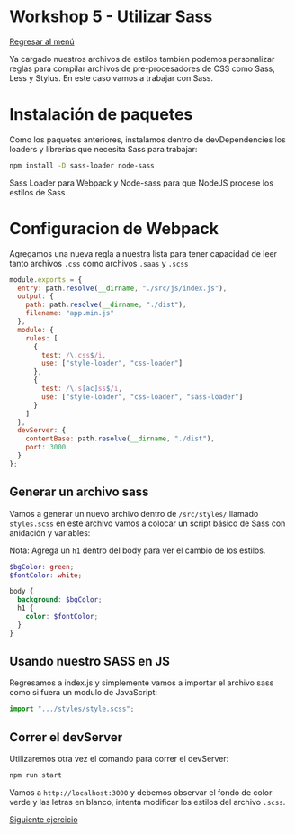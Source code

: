 # Workshop 5 - Utilizar Sass

[Regresar al menú](./README.md)

Ya cargado nuestros archivos de estilos también podemos personalizar reglas para compilar archivos de pre-procesadores de CSS como Sass, Less y Stylus. En este caso vamos a trabajar con Sass.

# Instalación de paquetes

Como los paquetes anteriores, instalamos dentro de devDependencies los loaders y librerias que necesita Sass para trabajar:

```sh
npm install -D sass-loader node-sass
```

Sass Loader para Webpack y Node-sass para que NodeJS procese los estilos de Sass

# Configuracion de Webpack

Agregamos una nueva regla a nuestra lista para tener capacidad de leer tanto archivos `.css` como archivos `.saas` y `.scss`

```js
module.exports = {
  entry: path.resolve(__dirname, "./src/js/index.js"),
  output: {
    path: path.resolve(__dirname, "./dist"),
    filename: "app.min.js"
  },
  module: {
    rules: [
      {
        test: /\.css$/i,
        use: ["style-loader", "css-loader"]
      },
      {
        test: /\.s[ac]ss$/i,
        use: ["style-loader", "css-loader", "sass-loader"]
      }
    ]
  },
  devServer: {
    contentBase: path.resolve(__dirname, "./dist"),
    port: 3000
  }
};
```

## Generar un archivo sass

Vamos a generar un nuevo archivo dentro de `/src/styles/` llamado `styles.scss` en este archivo vamos a colocar un script básico de Sass con anidación y variables:

Nota: Agrega un `h1` dentro del body para ver el cambio de los estilos.

```scss
$bgColor: green;
$fontColor: white;

body {
  background: $bgColor;
  h1 {
    color: $fontColor;
  }
}
```

## Usando nuestro SASS en JS

Regresamos a index.js y simplemente vamos a importar el archivo sass como si fuera un modulo de JavaScript:

```js
import ".../styles/style.scss";
```

## Correr el devServer

Utilizaremos otra vez el comando para correr el devServer:

```sh
npm run start
```

Vamos a `http://localhost:3000` y debemos observar el fondo de color verde y las letras en blanco, intenta modificar los estilos del archivo `.scss`.

[Siguiente ejercicio](./ex6.md)
